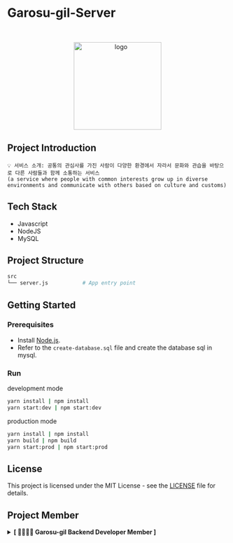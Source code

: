 # Garosu-gil-Server

<br />
<p align="center">
  <img src="https://user-images.githubusercontent.com/81291090/194049853-df1e6fca-482b-4847-91ca-c5aac51d81b9.png" alt="logo" width="200px" />
</p>

## Project Introduction

```
💡 서비스 소개: 공통의 관심사를 가진 사람이 다양한 환경에서 자라서 문화와 관습을 바탕으로 다른 사람들과 함께 소통하는 서비스
(a service where people with common interests grow up in diverse environments and communicate with others based on culture and customs)
```

## Tech Stack

- Javascript
- NodeJS
- MySQL

## Project Structure

```bash
src
└── server.js           # App entry point
```

## Getting Started

### Prerequisites

- Install [Node.js](https://nodejs.org/).
- Refer to the `create-database.sql` file and create the database sql in mysql.

### Run

development mode

```bash
yarn install | npm install
yarn start:dev | npm start:dev
```

production mode

```bash
yarn install | npm install
yarn build | npm build
yarn start:prod | npm start:prod
```

## License

This project is licensed under the MIT License - see the [LICENSE](./LICENSE) file for details.

## Project Member

<details>
<summary><b>[ 👨‍👩‍👦‍👦 Garosu-gil Backend Developer Member ]</b> </summary>
<div markdown="1">

<details>
<summary>⌨️ Backend Developer ⌨️</summary>
<div class="Backend-developer">

| ![skmn3](https://images.weserv.nl/?url=https://avatars.githubusercontent.com/u/81291090?s=400&v=4"?v=4&h=250&w=250&fit=cover&mask=circle&maxage=7d) | ![over1234](https://images.weserv.nl/?url=https://avatars.githubusercontent.com/u/80248568?v=4"?v=4&h=250&w=250&fit=cover&mask=circle&maxage=7d) |
| :-------------------------------------------------------------------------------------------------------------------------------------------------: | :--------------------------------------------------------------------------------------------------------------------------------------------: |
|                                                         [박상진](https://github.com/skmn3)                                                          |                                                      [정현우](https://github.com/over1234)                                                       |

</div>
</details>
